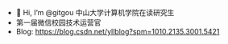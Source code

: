 - 👋 Hi, I’m @gitgou 中山大学计算机学院在读研究生
- 第一届微信校园技术运营官
-  Blog: https://blog.csdn.net/yllblog?spm=1010.2135.3001.5421




